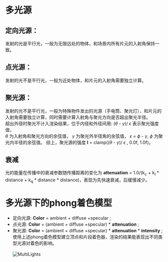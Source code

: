 # 多光源 
## 定向光源：
发射的光是平行光，一般为无限远处的物体，和场景内所有片元的入射角保持一致。
## 点光源：
发射的光不是平行光，一般为近处物体，和片元的入射角需要独立计算。
## 聚光源：
发射的光不是平行光，一般为特殊物件发出的光源（手电筒、聚光灯），和片元的入射角需要独立计算，同时需要计算入射角与聚光方向是否超出聚光半径。<br>
超出外径时聚光不计入渲染结果，位于内径和外径间用: ($\theta$ - $\gamma$)/ $\epsilon$ 表示聚光强度值，<br>
 $\theta$ 为入射角和聚光方向的余弦值， $\gamma$ 为聚光外半径角的余弦值， $\epsilon$ = $\phi$ - $\gamma$, $\phi$ 为聚光内半径的余弦值。
综上，聚光源的强度 $\mathbf{I}$ = clamp(($\theta$ - $\gamma$)/ $\epsilon$ , 0.0f, 1.0f)。
## 衰减
光的能量在传播中的衰减参数随传播距离的变化为 $\mathbf{attenuation}$ = 1.0/(k<sub>c</sub> + k<sub>l</sub> * distance + k<sub>q</sub> * distance * distance)，表现为先快速衰减，后缓慢减少。
# 多光源下的phong着色模型
 - 定向光源: $\mathbf{Color}$ = ambient + diffuse +specular ; <br>
 - 点光源: $\mathbf{Color}$ = (ambient + diffuse +specular) * $\mathbf{attenuation}$ ; <br>
 - 聚光源: $\mathbf{Color}$ = (ambient + diffuse +specular) * $\mathbf{attenuation}$ * $\mathbf{intensity}$ ; <br>
使用上述phong着色模型建立顶点和片段着色器，渲染的结果能表现出不同类型光源对着色的影响。<br>
<br>![MultiLights](https://github.com/xietinghao/LearnOpenGL/tree/main/MultiLights/MultiLights.gif)<br>
